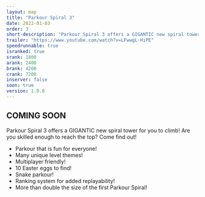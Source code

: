 ```yaml
---
layout: map
title: "Parkour Spiral 3"
date: 2022-01-03
order: 3
short-description: "Parkour Spiral 3 offers a GIGANTIC new spiral tower for you to climb! Are you skilled enough to reach the top?"
trailer: "https://www.youtube.com/watch?v=LFwwgL-HiPE"
speedrunnable: true
isranked: true
srank: 1800
arank: 2400
brank: 4200
crank: 7200
inserver: false
soon: true
version: 1.0.0
---
```


## COMING SOON

Parkour Spiral 3 offers a GIGANTIC new spiral tower for you to climb! Are you skilled enough to reach the top? Come find out!

- Parkour that is fun for everyone!
- Many unique level themes!
- Multiplayer friendly!
- 10 Easter eggs to find!
- Snake parkour!
- Ranking system for added replayability!
- More than double the size of the first Parkour Spiral!
